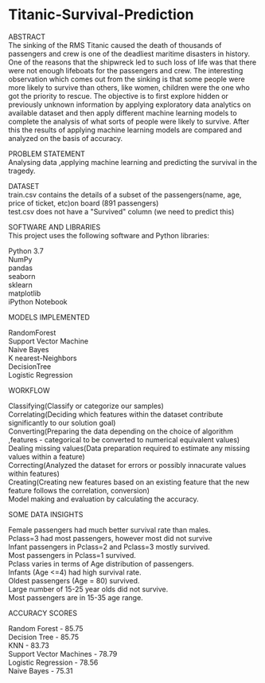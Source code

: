 # Titanic-Survival-Prediction
ABSTRACT<br>
The sinking of the RMS Titanic caused the death of thousands of  passengers  and  crew  is  one  of  the  deadliest  maritime disasters in history. One of the reasons that the shipwreck led to such loss  of life was  that there  were not  enough lifeboats for  the  passengers  and  crew.  The  interesting  observation which comes out  from the  sinking is that some  people were more likely to survive than others, like women, children were the one who got the priority to rescue. The objective is to first explore  hidden  or  previously  unknown  information  by applying exploratory  data analytics  on available  dataset and then apply different machine learning models to complete the analysis of what sorts of people were likely to survive. After this  the  results  of  applying  machine  learning  models  are compared and analyzed on the basis of accuracy.<br>

PROBLEM STATEMENT<br>
Analysing data ,applying machine learning and predicting the survival in the tragedy.<br>

DATASET<br>
train.csv contains the details of a subset of the passengers(name, age, price of ticket, etc)on board (891 passengers)<br>
test.csv does not have a "Survived" column (we need to predict this)<br>

SOFTWARE AND LIBRARIES<br>
This project uses the following software and Python libraries:<br>

Python 3.7<br>
NumPy<br>
pandas<br>
seaborn<br>
sklearn<br>
matplotlib<br>
iPython Notebook<br>

MODELS IMPLEMENTED<br>

RandomForest<br>
Support Vector Machine<br>
Naive Bayes<br>
K nearest-Neighbors<br>
DecisionTree<br>
Logistic Regression<br>

WORKFLOW<br>

Classifying(Classify or categorize our samples)<br>
Correlating(Deciding which features within the dataset contribute significantly to our solution goal)<br>
Converting(Preparing the data depending on the choice of algorithm ,features - categorical to be converted to numerical equivalent values)<br>
Dealing missing values(Data preparation required to estimate any missing values within a feature)<br>
Correcting(Analyzed the dataset for errors or possibly innacurate values within features) <br>
Creating(Creating new features based on an existing feature that the new feature follows the correlation, conversion)<br>
Model making and evaluation by calculating the accuracy.

SOME DATA INSIGHTS<br>

Female passengers had much better survival rate than males.<br>
Pclass=3 had most passengers, however most did not survive<br>
Infant passengers in Pclass=2 and Pclass=3 mostly survived.<br>
Most passengers in Pclass=1 survived.<br>
Pclass varies in terms of Age distribution of passengers.<br>
Infants (Age <=4) had high survival rate.<br>
Oldest passengers (Age = 80) survived.<br>
Large number of 15-25 year olds did not survive.<br>
Most passengers are in 15-35 age range.<br>

ACCURACY SCORES<br>

Random Forest -	85.75<br>
Decision Tree	- 85.75<br>
KNN - 83.73<br>
Support Vector Machines - 78.79<br>
Logistic Regression -	78.56<br>
Naive Bayes -	75.31<br>


